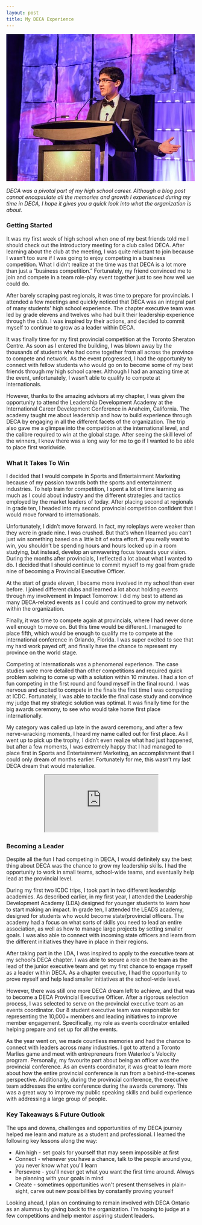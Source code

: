 ```yaml
---
layout: post
title: My DECA Experience
---
```


![](/images/banner-in.jpg)

*DECA was a pivotal part of my high school career. Although a blog post cannot encapsulate all the memories and growth I experienced during my time in DECA, I hope it gives you a quick look into what the organization is about.*

### Getting Started
It was my first week of high school when one of my best friends told me I should check out the introductory meeting for a club called DECA. After learning about the club at the meeting, I was quite reluctant to join because I wasn’t too sure if I was going to enjoy competing in a business competition. What I didn’t realize at the time was that DECA is a lot more than just a “business competition.” Fortunately, my friend convinced me to join and compete in a team role-play event together just to see how well we could do.

After barely scraping past regionals, it was time to prepare for provincials. I attended a few meetings and quickly noticed that DECA was an integral part of many students' high school experience. The chapter executive team was led by grade elevens and twelves who had built their leadership experience through the club. I was inspired by their actions, and decided to commit myself to continue to grow as a leader within DECA. 

<!--excerpt-->

It was finally time for my first provincial competition at the Toronto Sheraton Centre. As soon as I entered the building, I was blown away by the thousands of students who had come together from all across the province to compete and network. As the event progressed, I had the opportunity to connect with fellow students who would go on to become some of my best friends through my high school career. Although I had an amazing time at the event, unfortunately, I wasn’t able to qualify to compete at internationals. 

However, thanks to the amazing advisors at my chapter, I was given the opportunity to attend the Leadership Development Academy at the International Career Development Conference in Anaheim, California. The academy taught me about leadership and how to build experience through DECA by engaging in all the different facets of the organization. The trip also gave me a glimpse into the competition at the international level, and the calibre required to win at the global stage. After seeing the skill level of the winners, I knew there was a long way for me to go if I wanted to be able to place first worldwide.

### What It Takes To Win
I decided that I would compete in Sports and Entertainment Marketing because of my passion towards both the sports and entertainment industries. To help train for competition, I spent a lot of time learning as much as I could about industry and the different strategies and tactics employed by the market leaders of today. After placing second at regionals in grade ten, I headed into my second provincial competition confident that I would move forward to internationals. 

Unfortunately, I didn’t move forward. In fact, my roleplays were weaker than they were in grade nine. I was crushed. But that’s when I learned you can’t just win something based on a little bit of extra effort. If you really want to win, you shouldn’t be spending hours and hours locked up in a room studying, but instead, develop an unwavering focus towards your vision. During the months after provincials, I reflected a lot about what I wanted to do. I decided that I should continue to commit myself to my goal from grade nine of becoming a Provincial Executive Officer. 

At the start of grade eleven, I became more involved in my school than ever before. I joined different clubs and learned a lot about holding events through my involvement in Impact Tomorrow.  I did my best to attend as many DECA-related events as I could and continued to grow my network within the organization.

Finally, it was time to compete again at provincials, where I had never done well enough to move on. But this time would be different. I managed to place fifth, which would be enough to qualify me to compete at the international conference in Orlando, Florida. I was super excited to see that my hard work payed off, and finally have the chance to represent my province on the world stage.

Competing at internationals was a phenomenal experience. The case studies were more detailed than other competitions and required quick problem solving to come up with a solution within 10 minutes. I had a ton of fun competing in the first round and found myself in the final round. I was nervous and excited to compete in the finals the first time I was competing at ICDC. Fortunately, I was able to tackle the final case study and convince my judge that my strategic solution was optimal. It was finally time for the big awards ceremony, to see who would take home first place internationally. 

My category was called up late in the award ceremony, and after a few nerve-wracking moments, I heard my name called out for first place. As I went up to pick up the trophy, I didn’t even realize what had just happened, but after a few moments, I was extremely happy that I had managed to place first in Sports and Entertainment Marketing, an accomplishment that I could only dream of months earlier. Fortunately for me, this wasn’t my last DECA dream that would materialize. 
<center>
<iframe src="https://www.youtube.com/embed/loXPOB3yddQ?color=white&theme=light"></iframe>
</center>

### Becoming a Leader 
Despite all the fun I had competing in DECA, I would definitely say the best thing about DECA was the chance to grow my leadership skills. I had the opportunity to work in small teams, school-wide teams, and eventually help lead at the provincial level. 

During my first two ICDC trips, I took part in two different leadership academies. As described earlier, in my first year, I attended the Leadership Development Academy (LDA) designed for younger students to learn how to start making an impact. In grade ten, I attended the LEADS academy, designed for students who would become state/provincial officers. The academy had a focus on what sorts of skills you need to lead an entire association, as well as how to manage large projects by setting smaller goals. I was also able to connect with incoming state officers and learn from the different initiatives they have in place in their regions.

After taking part in the LDA, I was inspired to apply to the executive team at my school’s DECA chapter. I was able to secure a role on the team as the lead of the junior executive team and get my first chance to engage myself as a leader within DECA. As a chapter executive, I had the opportunity to prove myself and help lead smaller initiatives at the school-wide level. 

However, there was still one more DECA dream left to achieve, and that was to become a DECA Provincial Executive Officer. After a rigorous selection process, I was selected to serve on the provincial executive team as an events coordinator. Our 8 student executive team was responsible for representing the 10,000+ members and leading initiatives to improve member engagement. Specifically, my role as events coordinator entailed helping prepare and set up for all the events.

As the year went on, we made countless memories and had the chance to connect with leaders across many industries. I got to attend a Toronto Marlies game and meet with entrepreneurs from Waterloo's Velocity program. Personally, my favourite part about being an officer was the provincial conference. As an events coordinator, it was great to learn more about how the entire provincial conference is run from a behind-the-scenes perspective. Additionally, during the provincial conference, the executive team addresses the entire conference during the awards ceremony. This was a great way to improve my public speaking skills and build experience with addressing a large group of people. 


### Key Takeaways & Future Outlook
The ups and downs, challenges and opportunities of my DECA journey helped me learn and mature as a student and professional. I learned the following key lessons along the way:
- Aim high - set goals for yourself that may seem impossible at first
- Connect - whenever you have a chance, talk to the people around you, you never know what you'll learn
- Persevere - you'll never get what you want the first time around. Always be planning with your goals in mind
- Create - sometimes opportunities won't present themselves in plain-sight, carve out new possibilities by constantly proving yourself



Looking ahead, I plan on continuing to remain involved with DECA Ontario as an alumnus by giving back to the organization. I'm hoping to judge at a few competitions and help mentor aspiring student leaders.
